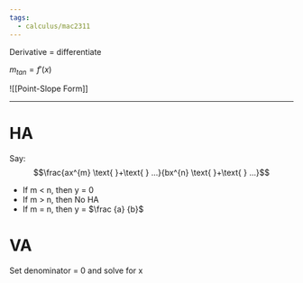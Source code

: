 ```yaml
---
tags:
  - calculus/mac2311
---
```



Derivative = differentiate

$m_{tan}= f'(x)$

![[Point-Slope Form]]

---
# HA
Say: $$\frac{ax^{m} \text{ }+\text{ } ...}{bx^{n} \text{ }+\text{ } ...}$$
- If m < n, then y = 0
- If m > n, then No HA
- If m = n, then y = $\frac {a} {b}$

# VA 
Set denominator = 0 and solve for x